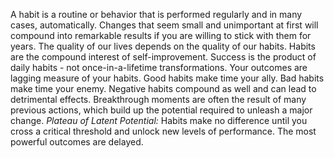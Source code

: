 A habit is a routine or behavior that is performed regularly and in many cases, automatically.
Changes that seem small and unimportant at first will compound into remarkable results if you are willing to stick with them for years.
The quality of our lives depends on the quality of our habits.
Habits are the compound interest of self-improvement.
Success is the product of daily habits - not once-in-a-lifetime transformations.
Your outcomes are lagging measure of your habits.
Good habits make time your ally. Bad habits make time your enemy.
Negative habits compound as well and can lead to detrimental effects.
Breakthrough moments are often the result of many previous actions, which build up the potential required to unleash a major change.
<i>Plateau of Latent Potential:</i>&nbsp;Habits make no difference until you cross a critical threshold and unlock new levels of performance.
The most powerful outcomes are delayed.
